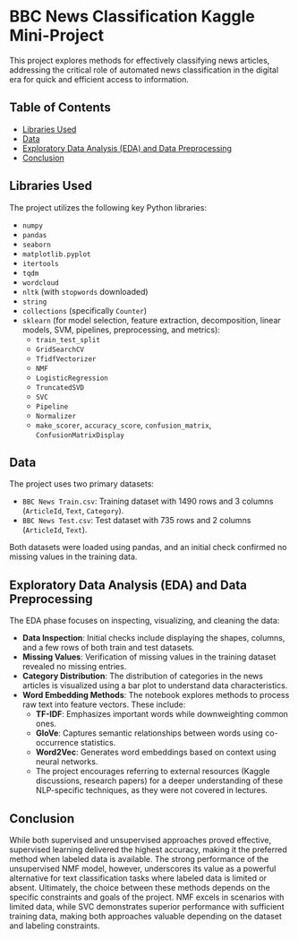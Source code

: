 # BBC News Classification Kaggle Mini-Project

This project explores methods for effectively classifying news articles, addressing the critical role of automated news classification in the digital era for quick and efficient access to information.

## Table of Contents

  * [Libraries Used](https://www.google.com/search?q=%23libraries-used)
  * [Data](https://www.google.com/search?q=%23data)
  * [Exploratory Data Analysis (EDA) and Data Preprocessing](https://www.google.com/search?q=%23exploratory-data-analysis-eda-and-data-preprocessing)
  * [Conclusion](https://www.google.com/search?q=%23conclusion)

## Libraries Used

The project utilizes the following key Python libraries:

  * `numpy`
  * `pandas`
  * `seaborn`
  * `matplotlib.pyplot`
  * `itertools`
  * `tqdm`
  * `wordcloud`
  * `nltk` (with `stopwords` downloaded)
  * `string`
  * `collections` (specifically `Counter`)
  * `sklearn` (for model selection, feature extraction, decomposition, linear models, SVM, pipelines, preprocessing, and metrics):
      * `train_test_split`
      * `GridSearchCV`
      * `TfidfVectorizer`
      * `NMF`
      * `LogisticRegression`
      * `TruncatedSVD`
      * `SVC`
      * `Pipeline`
      * `Normalizer`
      * `make_scorer`, `accuracy_score`, `confusion_matrix`, `ConfusionMatrixDisplay`

## Data

The project uses two primary datasets:

  * `BBC News Train.csv`: Training dataset with 1490 rows and 3 columns (`ArticleId`, `Text`, `Category`).
  * `BBC News Test.csv`: Test dataset with 735 rows and 2 columns (`ArticleId`, `Text`).

Both datasets were loaded using pandas, and an initial check confirmed no missing values in the training data.

## Exploratory Data Analysis (EDA) and Data Preprocessing

The EDA phase focuses on inspecting, visualizing, and cleaning the data:

  * **Data Inspection**: Initial checks include displaying the shapes, columns, and a few rows of both train and test datasets.
  * **Missing Values**: Verification of missing values in the training dataset revealed no missing entries.
  * **Category Distribution**: The distribution of categories in the news articles is visualized using a bar plot to understand data characteristics.
  * **Word Embedding Methods**: The notebook explores methods to process raw text into feature vectors. These include:
      * **TF-IDF**: Emphasizes important words while downweighting common ones.
      * **GloVe**: Captures semantic relationships between words using co-occurrence statistics.
      * **Word2Vec**: Generates word embeddings based on context using neural networks.
      * The project encourages referring to external resources (Kaggle discussions, research papers) for a deeper understanding of these NLP-specific techniques, as they were not covered in lectures.

## Conclusion

While both supervised and unsupervised approaches proved effective, supervised learning delivered the highest accuracy, making it the preferred method when labeled data is available. The strong performance of the unsupervised NMF model, however, underscores its value as a powerful alternative for text classification tasks where labeled data is limited or absent. Ultimately, the choice between these methods depends on the specific constraints and goals of the project. NMF excels in scenarios with limited data, while SVC demonstrates superior performance with sufficient training data, making both approaches valuable depending on the dataset and labeling constraints.